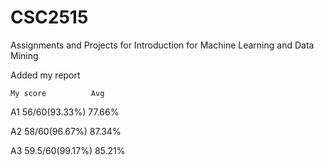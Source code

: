 # CSC2515
Assignments and Projects for Introduction for Machine Learning and Data Mining

Added my report
    
    My score          Avg

A1  56/60(93.33%)       77.66%

A2  58/60(96.67%)       87.34%

A3  59.5/60(99.17%)     85.21%
